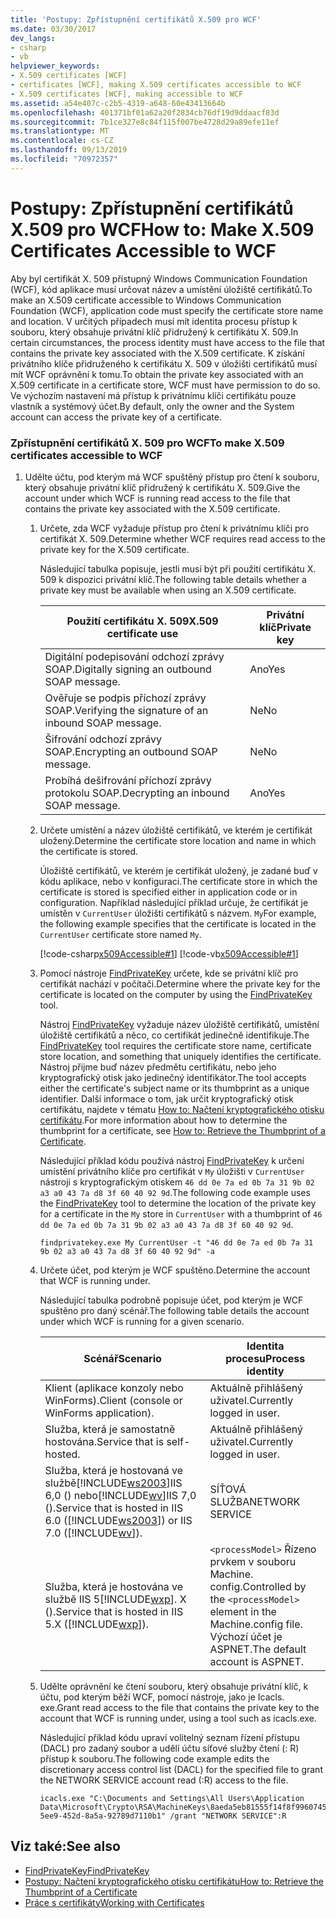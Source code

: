 ```yaml
---
title: 'Postupy: Zpřístupnění certifikátů X.509 pro WCF'
ms.date: 03/30/2017
dev_langs:
- csharp
- vb
helpviewer_keywords:
- X.509 certificates [WCF]
- certificates [WCF], making X.509 certificates accessible to WCF
- X.509 certificates [WCF], making accessible to WCF
ms.assetid: a54e407c-c2b5-4319-a648-60e43413664b
ms.openlocfilehash: 401371bf01a62a20f2834cb76df19d9ddaacf83d
ms.sourcegitcommit: 7b1ce327e8c84f115f007be4728d29a89efe11ef
ms.translationtype: MT
ms.contentlocale: cs-CZ
ms.lasthandoff: 09/13/2019
ms.locfileid: "70972357"
---
```

# <a name="how-to-make-x509-certificates-accessible-to-wcf"></a><span data-ttu-id="6210a-102">Postupy: Zpřístupnění certifikátů X.509 pro WCF</span><span class="sxs-lookup"><span data-stu-id="6210a-102">How to: Make X.509 Certificates Accessible to WCF</span></span>
<span data-ttu-id="6210a-103">Aby byl certifikát X. 509 přístupný Windows Communication Foundation (WCF), kód aplikace musí určovat název a umístění úložiště certifikátů.</span><span class="sxs-lookup"><span data-stu-id="6210a-103">To make an X.509 certificate accessible to Windows Communication Foundation (WCF), application code must specify the certificate store name and location.</span></span> <span data-ttu-id="6210a-104">V určitých případech musí mít identita procesu přístup k souboru, který obsahuje privátní klíč přidružený k certifikátu X. 509.</span><span class="sxs-lookup"><span data-stu-id="6210a-104">In certain circumstances, the process identity must have access to the file that contains the private key associated with the X.509 certificate.</span></span> <span data-ttu-id="6210a-105">K získání privátního klíče přidruženého k certifikátu X. 509 v úložišti certifikátů musí mít WCF oprávnění k tomu.</span><span class="sxs-lookup"><span data-stu-id="6210a-105">To obtain the private key associated with an X.509 certificate in a certificate store, WCF must have permission to do so.</span></span> <span data-ttu-id="6210a-106">Ve výchozím nastavení má přístup k privátnímu klíči certifikátu pouze vlastník a systémový účet.</span><span class="sxs-lookup"><span data-stu-id="6210a-106">By default, only the owner and the System account can access the private key of a certificate.</span></span>  
  
### <a name="to-make-x509-certificates-accessible-to-wcf"></a><span data-ttu-id="6210a-107">Zpřístupnění certifikátů X. 509 pro WCF</span><span class="sxs-lookup"><span data-stu-id="6210a-107">To make X.509 certificates accessible to WCF</span></span>  
  
1. <span data-ttu-id="6210a-108">Udělte účtu, pod kterým má WCF spuštěný přístup pro čtení k souboru, který obsahuje privátní klíč přidružený k certifikátu X. 509.</span><span class="sxs-lookup"><span data-stu-id="6210a-108">Give the account under which WCF is running read access to the file that contains the private key associated with the X.509 certificate.</span></span>  
  
    1. <span data-ttu-id="6210a-109">Určete, zda WCF vyžaduje přístup pro čtení k privátnímu klíči pro certifikát X. 509.</span><span class="sxs-lookup"><span data-stu-id="6210a-109">Determine whether WCF requires read access to the private key for the X.509 certificate.</span></span>  
  
         <span data-ttu-id="6210a-110">Následující tabulka popisuje, jestli musí být při použití certifikátu X. 509 k dispozici privátní klíč.</span><span class="sxs-lookup"><span data-stu-id="6210a-110">The following table details whether a private key must be available when using an X.509 certificate.</span></span>  
  
        |<span data-ttu-id="6210a-111">Použití certifikátu X. 509</span><span class="sxs-lookup"><span data-stu-id="6210a-111">X.509 certificate use</span></span>|<span data-ttu-id="6210a-112">Privátní klíč</span><span class="sxs-lookup"><span data-stu-id="6210a-112">Private key</span></span>|  
        |---------------------------|-----------------|  
        |<span data-ttu-id="6210a-113">Digitální podepisování odchozí zprávy SOAP.</span><span class="sxs-lookup"><span data-stu-id="6210a-113">Digitally signing an outbound SOAP message.</span></span>|<span data-ttu-id="6210a-114">Ano</span><span class="sxs-lookup"><span data-stu-id="6210a-114">Yes</span></span>|  
        |<span data-ttu-id="6210a-115">Ověřuje se podpis příchozí zprávy SOAP.</span><span class="sxs-lookup"><span data-stu-id="6210a-115">Verifying the signature of an inbound SOAP message.</span></span>|<span data-ttu-id="6210a-116">Ne</span><span class="sxs-lookup"><span data-stu-id="6210a-116">No</span></span>|  
        |<span data-ttu-id="6210a-117">Šifrování odchozí zprávy SOAP.</span><span class="sxs-lookup"><span data-stu-id="6210a-117">Encrypting an outbound SOAP message.</span></span>|<span data-ttu-id="6210a-118">Ne</span><span class="sxs-lookup"><span data-stu-id="6210a-118">No</span></span>|  
        |<span data-ttu-id="6210a-119">Probíhá dešifrování příchozí zprávy protokolu SOAP.</span><span class="sxs-lookup"><span data-stu-id="6210a-119">Decrypting an inbound SOAP message.</span></span>|<span data-ttu-id="6210a-120">Ano</span><span class="sxs-lookup"><span data-stu-id="6210a-120">Yes</span></span>|  
  
    2. <span data-ttu-id="6210a-121">Určete umístění a název úložiště certifikátů, ve kterém je certifikát uložený.</span><span class="sxs-lookup"><span data-stu-id="6210a-121">Determine the certificate store location and name in which the certificate is stored.</span></span>  
  
         <span data-ttu-id="6210a-122">Úložiště certifikátů, ve kterém je certifikát uložený, je zadané buď v kódu aplikace, nebo v konfiguraci.</span><span class="sxs-lookup"><span data-stu-id="6210a-122">The certificate store in which the certificate is stored is specified either in application code or in configuration.</span></span> <span data-ttu-id="6210a-123">Například následující příklad určuje, že certifikát je umístěn v `CurrentUser` úložišti certifikátů s názvem. `My`</span><span class="sxs-lookup"><span data-stu-id="6210a-123">For example, the following example specifies that the certificate is located in the `CurrentUser` certificate store named `My`.</span></span>  
  
         [!code-csharp[x509Accessible#1](../../../../samples/snippets/csharp/VS_Snippets_CFX/x509accessible/cs/source.cs#1)]
         [!code-vb[x509Accessible#1](../../../../samples/snippets/visualbasic/VS_Snippets_CFX/x509accessible/vb/source.vb#1)]  
  
    3. <span data-ttu-id="6210a-124">Pomocí nástroje [FindPrivateKey](../../../../docs/framework/wcf/samples/findprivatekey.md) určete, kde se privátní klíč pro certifikát nachází v počítači.</span><span class="sxs-lookup"><span data-stu-id="6210a-124">Determine where the private key for the certificate is located on the computer by using the [FindPrivateKey](../../../../docs/framework/wcf/samples/findprivatekey.md) tool.</span></span>  
  
         <span data-ttu-id="6210a-125">Nástroj [FindPrivateKey](../../../../docs/framework/wcf/samples/findprivatekey.md) vyžaduje název úložiště certifikátů, umístění úložiště certifikátů a něco, co certifikát jedinečně identifikuje.</span><span class="sxs-lookup"><span data-stu-id="6210a-125">The [FindPrivateKey](../../../../docs/framework/wcf/samples/findprivatekey.md) tool requires the certificate store name, certificate store location, and something that uniquely identifies the certificate.</span></span> <span data-ttu-id="6210a-126">Nástroj přijme buď název předmětu certifikátu, nebo jeho kryptografický otisk jako jedinečný identifikátor.</span><span class="sxs-lookup"><span data-stu-id="6210a-126">The tool accepts either the certificate's subject name or its thumbprint as a unique identifier.</span></span> <span data-ttu-id="6210a-127">Další informace o tom, jak určit kryptografický otisk certifikátu, najdete v tématu [How to: Načtení kryptografického otisku certifikátu](../../../../docs/framework/wcf/feature-details/how-to-retrieve-the-thumbprint-of-a-certificate.md).</span><span class="sxs-lookup"><span data-stu-id="6210a-127">For more information about how to determine the thumbprint for a certificate, see [How to: Retrieve the Thumbprint of a Certificate](../../../../docs/framework/wcf/feature-details/how-to-retrieve-the-thumbprint-of-a-certificate.md).</span></span>  
  
         <span data-ttu-id="6210a-128">Následující příklad kódu používá nástroj [FindPrivateKey](../../../../docs/framework/wcf/samples/findprivatekey.md) k určení umístění privátního klíče pro certifikát v `My` úložišti v `CurrentUser` nástroji s kryptografickým otiskem `46 dd 0e 7a ed 0b 7a 31 9b 02 a3 a0 43 7a d8 3f 60 40 92 9d`.</span><span class="sxs-lookup"><span data-stu-id="6210a-128">The following code example uses the [FindPrivateKey](../../../../docs/framework/wcf/samples/findprivatekey.md) tool to determine the location of the private key for a certificate in the `My` store in `CurrentUser` with a thumbprint of `46 dd 0e 7a ed 0b 7a 31 9b 02 a3 a0 43 7a d8 3f 60 40 92 9d`.</span></span>  
  
        ```console
        findprivatekey.exe My CurrentUser -t "46 dd 0e 7a ed 0b 7a 31 9b 02 a3 a0 43 7a d8 3f 60 40 92 9d" -a  
        ```  
  
    4. <span data-ttu-id="6210a-129">Určete účet, pod kterým je WCF spuštěno.</span><span class="sxs-lookup"><span data-stu-id="6210a-129">Determine the account that WCF is running under.</span></span>  
  
         <span data-ttu-id="6210a-130">Následující tabulka podrobně popisuje účet, pod kterým je WCF spuštěno pro daný scénář.</span><span class="sxs-lookup"><span data-stu-id="6210a-130">The following table details the account under which WCF is running for a given scenario.</span></span>  
  
        |<span data-ttu-id="6210a-131">Scénář</span><span class="sxs-lookup"><span data-stu-id="6210a-131">Scenario</span></span>|<span data-ttu-id="6210a-132">Identita procesu</span><span class="sxs-lookup"><span data-stu-id="6210a-132">Process identity</span></span>|  
        |--------------|----------------------|  
        |<span data-ttu-id="6210a-133">Klient (aplikace konzoly nebo WinForms).</span><span class="sxs-lookup"><span data-stu-id="6210a-133">Client (console or WinForms application).</span></span>|<span data-ttu-id="6210a-134">Aktuálně přihlášený uživatel.</span><span class="sxs-lookup"><span data-stu-id="6210a-134">Currently logged in user.</span></span>|  
        |<span data-ttu-id="6210a-135">Služba, která je samostatně hostována.</span><span class="sxs-lookup"><span data-stu-id="6210a-135">Service that is self-hosted.</span></span>|<span data-ttu-id="6210a-136">Aktuálně přihlášený uživatel.</span><span class="sxs-lookup"><span data-stu-id="6210a-136">Currently logged in user.</span></span>|  
        |<span data-ttu-id="6210a-137">Služba, která je hostovaná ve službě[!INCLUDE[ws2003](../../../../includes/ws2003-md.md)]IIS 6,0 () nebo[!INCLUDE[wv](../../../../includes/wv-md.md)]IIS 7,0 ().</span><span class="sxs-lookup"><span data-stu-id="6210a-137">Service that is hosted in IIS 6.0 ([!INCLUDE[ws2003](../../../../includes/ws2003-md.md)]) or IIS 7.0 ([!INCLUDE[wv](../../../../includes/wv-md.md)]).</span></span>|<span data-ttu-id="6210a-138">SÍŤOVÁ SLUŽBA</span><span class="sxs-lookup"><span data-stu-id="6210a-138">NETWORK SERVICE</span></span>|  
        |<span data-ttu-id="6210a-139">Služba, která je hostována ve službě IIS 5[!INCLUDE[wxp](../../../../includes/wxp-md.md)]. X ().</span><span class="sxs-lookup"><span data-stu-id="6210a-139">Service that is hosted in IIS 5.X ([!INCLUDE[wxp](../../../../includes/wxp-md.md)]).</span></span>|<span data-ttu-id="6210a-140">`<processModel>` Řízeno prvkem v souboru Machine. config.</span><span class="sxs-lookup"><span data-stu-id="6210a-140">Controlled by the `<processModel>` element in the Machine.config file.</span></span> <span data-ttu-id="6210a-141">Výchozí účet je ASPNET.</span><span class="sxs-lookup"><span data-stu-id="6210a-141">The default account is ASPNET.</span></span>|  
  
    5. <span data-ttu-id="6210a-142">Udělte oprávnění ke čtení souboru, který obsahuje privátní klíč, k účtu, pod kterým běží WCF, pomocí nástroje, jako je Icacls. exe.</span><span class="sxs-lookup"><span data-stu-id="6210a-142">Grant read access to the file that contains the private key to the account that WCF is running under, using a tool such as icacls.exe.</span></span>  
  
         <span data-ttu-id="6210a-143">Následující příklad kódu upraví volitelný seznam řízení přístupu (DACL) pro zadaný soubor a udělí účtu síťové služby čtení (: R) přístup k souboru.</span><span class="sxs-lookup"><span data-stu-id="6210a-143">The following code example edits the discretionary access control list (DACL) for the specified file to grant the NETWORK SERVICE account read (:R) access to the file.</span></span>  
  
        ```console 
        icacls.exe "C:\Documents and Settings\All Users\Application Data\Microsoft\Crypto\RSA\MachineKeys\8aeda5eb81555f14f8f9960745b5a40d_38f7de48-5ee9-452d-8a5a-92789d7110b1" /grant "NETWORK SERVICE":R  
        ```  
  
## <a name="see-also"></a><span data-ttu-id="6210a-144">Viz také:</span><span class="sxs-lookup"><span data-stu-id="6210a-144">See also</span></span>

- [<span data-ttu-id="6210a-145">FindPrivateKey</span><span class="sxs-lookup"><span data-stu-id="6210a-145">FindPrivateKey</span></span>](../../../../docs/framework/wcf/samples/findprivatekey.md)
- [<span data-ttu-id="6210a-146">Postupy: Načtení kryptografického otisku certifikátu</span><span class="sxs-lookup"><span data-stu-id="6210a-146">How to: Retrieve the Thumbprint of a Certificate</span></span>](../../../../docs/framework/wcf/feature-details/how-to-retrieve-the-thumbprint-of-a-certificate.md)
- [<span data-ttu-id="6210a-147">Práce s certifikáty</span><span class="sxs-lookup"><span data-stu-id="6210a-147">Working with Certificates</span></span>](../../../../docs/framework/wcf/feature-details/working-with-certificates.md)
